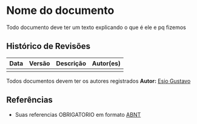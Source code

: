 # Nome do documento

Todo documento deve ter um texto explicando o que é ele e pq fizemos

## Histórico de Revisões

| Data | Versão | Descrição | Autor(es) |
| :--: | :----: | :-------: | :-------: |
|      |        |           |           |

Todos documentos devem ter os autores registrados
**Autor:** [Esio Gustavo](https://github.com/EsioFreitas)

## Referências

- Suas referencias OBRIGATORIO em formato [ABNT](https://referenciabibliografica.net/a/pt-br/ref/abnt)
